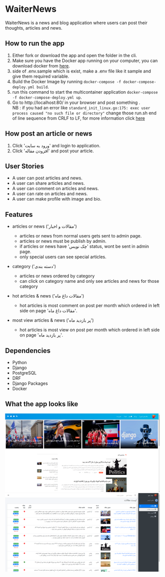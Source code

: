 # WaiterNews
WaiterNews is a news and blog application where users can post their thoughts, articles and news.

##  How to run the app
1. Either fork or download the app and open the folder in the cli.
2. Make sure you have the Docker app running on your computer, you can download docker from [here](https://www.docker.com/products/docker-desktop).
3. side of .env.sample which is exist, make a .env file like it sample and give them required variable.
4. Build the Docker Image by running `docker-compose -f docker-compose-deploy.yml build`.
5. run this command to start the multicontainer application `docker-compose -f docker-compose-deploy.yml up`.
6. Go to http://localhost:80/ in your browser and post something .<br>
NB : if you had an error like `standard_init_linux.go:175: exec user process caused "no such file or directory"`
change those run.sh end of line sequence from CRLF to LF, for more information click [here](https://github.com/riggraz/astuto/issues/9)

## How post an article or news
1. Click 'ورود به سایت' and login to application.
2. Click 'افزودن مقاله' and post your article.


## User Stories
- A user can post articles and news.
- A user can share articles and news.
- A user can comment on articles and news.
- A user can rate on articles and news.
- A user can make profile with image and bio.

## Features
- articles or news ('مقالات و اخبار')
  - articles or news from normal users gets sent to admin page.  
  - articles or news must be publish by admin.
  - if articles or news have 'چک نویس' status, wont be sent in admin page.
  - only special users can see special articles.
  
- category ('دسته بندی')
  - articles or news ordered by category
  - can click on category name and only see articles and news for those category
  
- hot articles & news ('مقالات داغ ماه')
  - hot articles is most comment on post per month which ordered in left side on page 'مقالات داغ ماه'.
  
- most view articles & news ('پر بازدید ماه')
  - hot articles is most view on post per month which ordered in left side on page 'پر بازدید ماه'.
  

## Dependencies
- Python
- Django
- PostgreSQL
- DRF
- Django Packages
- Docker

## What the app looks like
![ScreenShot](screenshot/ScreenshotHome.png)
![ScreenShot](screenshot/ScreenshotPanel.png)
